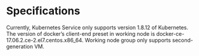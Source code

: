 
# Specifications

Currently, Kubernetes Service only supports version 1.8.12 of Kubernetes. The version of docker’s client-end preset in working node is docker-ce-17.06.2.ce-2.el7.centos.x86_64. Working node group only supports second-generation VM.